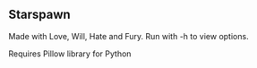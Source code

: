 ## Starspawn

Made with Love, Will, Hate and Fury. Run with -h to view options.

Requires Pillow library for Python
